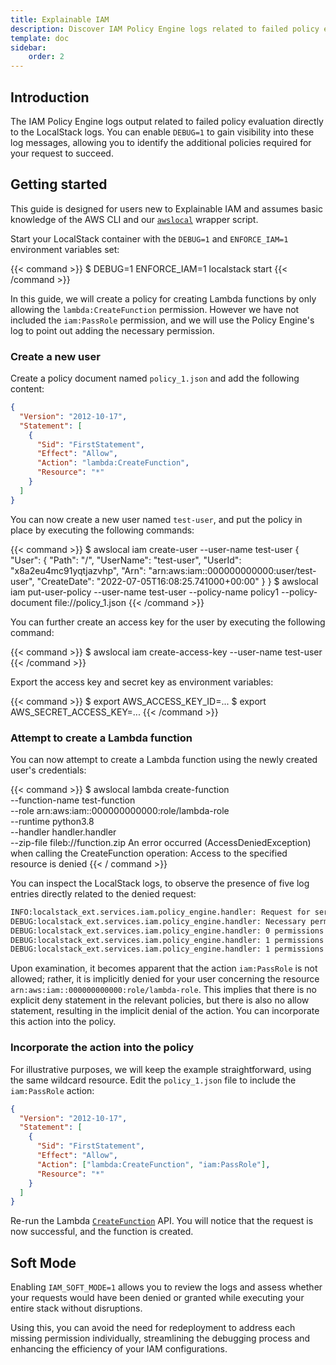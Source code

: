 ```yaml
---
title: Explainable IAM
description: Discover IAM Policy Engine logs related to failed policy evaluation.
template: doc
sidebar:
    order: 2
---
```


## Introduction

The IAM Policy Engine logs output related to failed policy evaluation directly to the LocalStack logs.
You can enable `DEBUG=1` to gain visibility into these log messages, allowing you to identify the additional policies required for your request to succeed.

## Getting started

This guide is designed for users new to Explainable IAM and assumes basic knowledge of the AWS CLI and our [`awslocal`](https://github.com/localstack/awscli-local) wrapper script.

Start your LocalStack container with the `DEBUG=1` and `ENFORCE_IAM=1` environment variables set:

{{< command >}}
$ DEBUG=1 ENFORCE_IAM=1 localstack start
{{< /command >}}

In this guide, we will create a policy for creating Lambda functions by only allowing the `lambda:CreateFunction` permission.
However we have not included the `iam:PassRole` permission, and we will use the Policy Engine's log to point out adding the necessary permission.

### Create a new user

Create a policy document named `policy_1.json` and add the following content:

```json
{
  "Version": "2012-10-17",
  "Statement": [
    {
      "Sid": "FirstStatement",
      "Effect": "Allow",
      "Action": "lambda:CreateFunction",
      "Resource": "*"
    }
  ]
}
```

You can now create a new user named `test-user`, and put the policy in place by executing the following commands:

{{< command >}}
$ awslocal iam create-user --user-name test-user
<disable-copy>
{
    "User": {
        "Path": "/",
        "UserName": "test-user",
        "UserId": "x8a2eu4mc91yqtjazvhp",
        "Arn": "arn:aws:iam::000000000000:user/test-user",
        "CreateDate": "2022-07-05T16:08:25.741000+00:00"
    }
}
</disable-copy>
$ awslocal iam put-user-policy --user-name test-user --policy-name policy1 --policy-document file://policy_1.json
{{< /command >}}

You can further create an access key for the user by executing the following command:

{{< command >}}
$ awslocal iam create-access-key --user-name test-user
{{< /command >}}

Export the access key and secret key as environment variables:

{{< command >}}
$ export AWS_ACCESS_KEY_ID=...
$ export AWS_SECRET_ACCESS_KEY=...
{{< /command >}}

### Attempt to create a Lambda function

You can now attempt to create a Lambda function using the newly created user's credentials:

{{< command >}}
$ awslocal lambda create-function \
    --function-name test-function \
    --role arn:aws:iam::000000000000:role/lambda-role \
    --runtime python3.8 \
    --handler handler.handler \
    --zip-file fileb://function.zip
<disable-copy>
An error occurred (AccessDeniedException) when calling the CreateFunction operation: Access to the specified resource is denied
</disable-copy>
{{< / command >}}

You can inspect the LocalStack logs, to observe the presence of five log entries directly related to the denied request:

```bash
INFO:localstack_ext.services.iam.policy_engine.handler: Request for service lambda for operation CreateFunction denied.
DEBUG:localstack_ext.services.iam.policy_engine.handler: Necessary permissions for this action: ["Action 'lambda:CreateFunction' for 'arn:aws:lambda:us-east-1:000000000000:function:test-function'", "Action 'iam:PassRole' for 'arn:aws:iam::000000000000:role/lambda-role'"]
DEBUG:localstack_ext.services.iam.policy_engine.handler: 0 permissions have been explicitly denied: []
DEBUG:localstack_ext.services.iam.policy_engine.handler: 1 permissions have been explicitly allowed: ["Action 'lambda:CreateFunction' for 'arn:aws:lambda:us-east-1:000000000000:function:test-function'"]
DEBUG:localstack_ext.services.iam.policy_engine.handler: 1 permissions have been implicitly denied: ["Action 'iam:PassRole' for 'arn:aws:iam::000000000000:role/lambda-role'"]
```

Upon examination, it becomes apparent that the action `iam:PassRole` is not allowed; rather, it is implicitly denied for your user concerning the resource `arn:aws:iam::000000000000:role/lambda-role`.
This implies that there is no explicit deny statement in the relevant policies, but there is also no allow statement, resulting in the implicit denial of the action.
You can incorporate this action into the policy.

### Incorporate the action into the policy

For illustrative purposes, we will keep the example straightforward, using the same wildcard resource.
Edit the `policy_1.json` file to include the `iam:PassRole` action:

```json
{
  "Version": "2012-10-17",
  "Statement": [
    {
      "Sid": "FirstStatement",
      "Effect": "Allow",
      "Action": ["lambda:CreateFunction", "iam:PassRole"],
      "Resource": "*"
    }
  ]
}
```

Re-run the Lambda [`CreateFunction`](https://docs.aws.amazon.com/lambda/latest/dg/API_CreateFunction.html) API.
You will notice that the request is now successful, and the function is created.

## Soft Mode

Enabling `IAM_SOFT_MODE=1` allows you to review the logs and assess whether your requests would have been denied or granted while executing your entire stack without disruptions.

Using this, you can avoid the need for redeployment to address each missing permission individually, streamlining the debugging process and enhancing the efficiency of your IAM configurations.